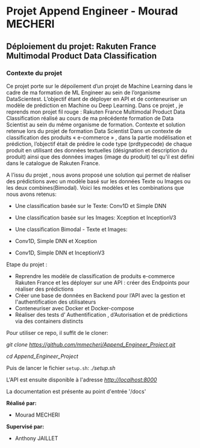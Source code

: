 # Projet Append Engineer - Mourad MECHERI
## Déploiement du projet: Rakuten France Multimodal Product Data Classification


### Contexte du projet

Ce projet porte sur le dépoilement d’un projet de Machine Learning dans le cadre de ma formation de ML Engineer au sein de l’organisme DataScientest. 
L’objectif étant de déployer en API et de conteneuriser un modèle de prédiction en Machine ou Deep Learning. 
Dans ce projet , je reprends mon projet  fil rouge : Rakuten France Multimodal Product Data Classification réalisé au cours de ma précédente formation de Data Scientist  au sein du même organisme de formation. 
Contexte et solution retenue lors du projet de formation Data Scientist 
Dans un contexte de classification des produits « e-commerce » ,  dans la partie modélisation et prédiction, l’objectif était de prédire le code type (prdtypecode) de chaque produit en utilisant des données textuelles (désignation et description du produit) ainsi que des données images (image du produit) tel qu'il est défini dans le catalogue de Rakuten France.

A l’issu du projet , nous avons proposé une solution qui permet de réaliser des prédictions avec un modèle basé sur les données Texte ou Images ou les deux combines(Bimodal). 
Voici les modèles et les combinations que nous avons retenus:
-	Une classification basée sur le Texte: Conv1D et Simple DNN
-	Une classification basée sur les Images: Xception et InceptionV3
-	Une classification Bimodal - Texte et Images:

   - Conv1D, Simple DNN et Xception  
   - Conv1D, Simple DNN et InceptionV3

Etape du projet  :
-	Reprendre les modèle de classification de produits e-commerce Rakuten France et les déployer sur une API :  créer des Endpoints pour réaliser des prédictions
-	Créer une base de données en Backend pour l’API avec la gestion et l'authentification des utilisateurs 
-	Conteneuriser avec Docker et Docker-compose
-	Réaliser des tests  d’ Authentification , d’Autorisation  et de prédictions via des containers distincts



Pour utiliser ce repo, il suffit de le cloner: 

*git clone https://github.com/mmecheri/Append_Engineer_Project.git*

*cd Append_Engineer_Project*

Puis de lancer le fichier `setup.sh`: *./setup.sh*


L'API est ensuite disponible à l'adresse *[http://localhost:8000](http://localhost:8000")* 

La documentation est présente au point d'entrée '/docs'



**Réalisé par:** 
* Mourad MECHERI

**Supervisé par:**
* Anthony JAILLET

